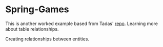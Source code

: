 # Spring-Games

This is another worked example based from Tadas' [repo](https://github.com/tvaidotas/SpringNotes).
Learning more about table relationships.

Creating relationships between entities.